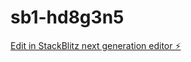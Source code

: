 # sb1-hd8g3n5

[Edit in StackBlitz next generation editor ⚡️](https://stackblitz.com/~/github.com/ArtemZhigarev/sb1-hd8g3n5)